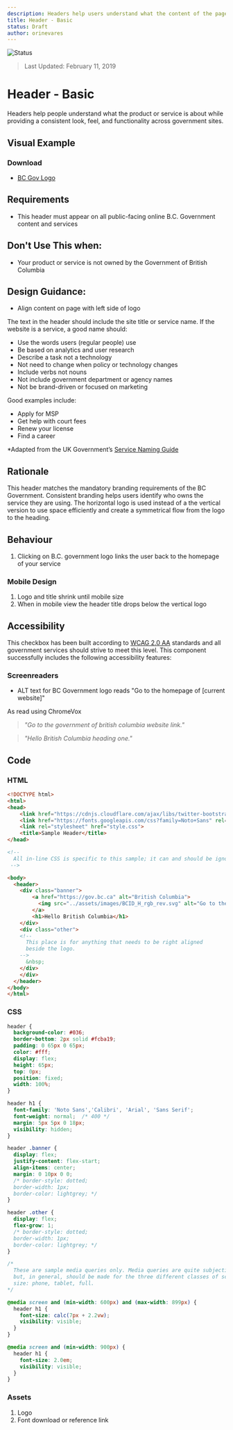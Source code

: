 ```yaml
---
description: Headers help users understand what the content of the page is about and provides a quick, organized way to reach the main sections of a website.
title: Header - Basic
status: Draft
author: orinevares
---
```


![Status](https://img.shields.io/badge/Recommended-Draft-orange.svg)
> Last Updated: February 11, 2019

# Header - Basic

Headers help people understand what the product or service is about while providing a consistent look, feel, and functionality across government sites.

## Visual Example

<component-preview path="components/header/sample.html" height="100px" width="800px"> </component-preview>

### Download
* [BC Gov Logo](https://github.com/bcgov/design-system/tree/master/components/assets/images)

## Requirements
* This header must appear on all public-facing online B.C. Government content and services

## Don't Use This when:
* Your product or service is not owned by the Government of British Columbia

## Design Guidance:
* Align content on page with left side of logo

The text in the header should include the site title or service name. If the website is a service, a good name should:
* Use the words users (regular people) use
* Be based on analytics and user research
* Describe a task not a technology
* Not need to change when policy or technology changes
* Include verbs not nouns
* Not include government department or agency names
* Not be brand-driven or focused on marketing

Good examples include:
*	Apply for MSP
*	Get help with court fees
*	Renew your license
*	Find a career

*Adapted from the UK Government’s [Service Naming Guide](https://www.gov.uk/service-manual/design/naming-your-service)

## Rationale
This header matches the mandatory branding requirements of the BC Government. Consistent branding helps users identify who owns the service they are using. The horizontal logo is used instead of a the vertical version to use space efficiently and create a symmetrical flow from the logo to the heading.

## Behaviour

1. Clicking on B.C. government logo links the user back to the homepage of your service 

### Mobile Design
1. Logo and title shrink until mobile size
2. When in mobile view the header title drops below the vertical logo

## Accessibility
This checkbox has been built according to [WCAG 2.0 AA](https://www.w3.org/TR/WCAG20/) standards and all government services should strive to meet this level.  This component successfully includes the following accessibility features:

### Screenreaders

* ALT text for BC Government logo reads "Go to the homepage of [current website]"

As read using ChromeVox

> *"Go to the government of british columbia website link."*

> *"Hello British Columbia heading one."*

## Code

### HTML

```html
<!DOCTYPE html>
<html>
<head>
    <link href="https://cdnjs.cloudflare.com/ajax/libs/twitter-bootstrap/4.1.3/css/bootstrap-reboot.min.css" rel="stylesheet">
    <link href="https://fonts.googleapis.com/css?family=Noto+Sans" rel="stylesheet">
    <link rel="stylesheet" href="style.css">
    <title>Sample Header</title>
</head>

<!--
  All in-line CSS is specific to this sample; it can and should be ignored.
 -->

<body>
  <header>
    <div class="banner">
        <a href="https://gov.bc.ca" alt="British Columbia">
          <img src="../assets/images/BCID_H_rgb_rev.svg" alt="Go to the Government of British Columbia website" />
        </a>
        <h1>Hello British Columbia</h1>
    </div>
    <div class="other">
    <!-- 
      This place is for anything that needs to be right aligned
      beside the logo.  
    -->
      &nbsp;
    </div>
    </div>
  </header>
</body>
</html>
```
    
### CSS

```css
header {
  background-color: #036;
  border-bottom: 2px solid #fcba19;
  padding: 0 65px 0 65px;
  color: #fff;
  display: flex;
  height: 65px;
  top: 0px;
  position: fixed;
  width: 100%;
}

header h1 {
  font-family: 'Noto Sans','Calibri', 'Arial', 'Sans Serif';
  font-weight: normal;  /* 400 */
  margin: 5px 5px 0 18px;
  visibility: hidden;
}

header .banner {
  display: flex;
  justify-content: flex-start;
  align-items: center;
  margin: 0 10px 0 0;
  /* border-style: dotted;
  border-width: 1px;
  border-color: lightgrey; */
}

header .other {
  display: flex;
  flex-grow: 1;
  /* border-style: dotted;
  border-width: 1px;
  border-color: lightgrey; */
}

/*
  These are sample media queries only. Media queries are quite subjective
  but, in general, should be made for the three different classes of screen
  size: phone, tablet, full. 
*/

@media screen and (min-width: 600px) and (max-width: 899px) {
  header h1 {
    font-size: calc(7px + 2.2vw);
    visibility: visible;
  }
}

@media screen and (min-width: 900px) {
  header h1 {
    font-size: 2.0em;
    visibility: visible;
  }
}
```
### Assets
1.	Logo
2.	Font download or reference link
